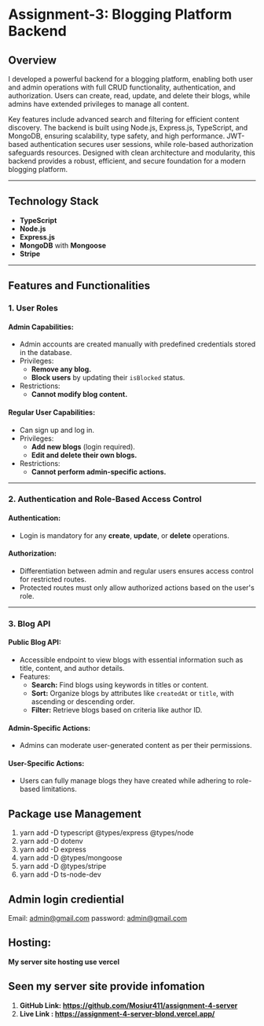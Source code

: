 # Assignment-3: Blogging Platform Backend

## Overview

I developed a powerful backend for a blogging platform, enabling both user and admin operations with full CRUD functionality, authentication, and authorization. Users can create, read, update, and delete their blogs, while admins have extended privileges to manage all content.

Key features include advanced search and filtering for efficient content discovery. The backend is built using Node.js, Express.js, TypeScript, and MongoDB, ensuring scalability, type safety, and high performance. JWT-based authentication secures user sessions, while role-based authorization safeguards resources. Designed with clean architecture and modularity, this backend provides a robust, efficient, and secure foundation for a modern blogging platform.

---

## Technology Stack

- **TypeScript**
- **Node.js**
- **Express.js**
- **MongoDB** with **Mongoose**
- **Stripe** 

---

## Features and Functionalities

### 1. User Roles

#### Admin Capabilities:
- Admin accounts are created manually with predefined credentials stored in the database.
- Privileges:
  - **Remove any blog.**
  - **Block users** by updating their `isBlocked` status.
- Restrictions:
  - **Cannot modify blog content.**

#### Regular User Capabilities:
- Can sign up and log in.
- Privileges:
  - **Add new blogs** (login required).
  - **Edit and delete their own blogs.**
- Restrictions:
  - **Cannot perform admin-specific actions.**

---

### 2. Authentication and Role-Based Access Control

#### Authentication:
- Login is mandatory for any **create**, **update**, or **delete** operations.

#### Authorization:
- Differentiation between admin and regular users ensures access control for restricted routes.
- Protected routes must only allow authorized actions based on the user's role.

---

### 3. Blog API

#### Public Blog API:
- Accessible endpoint to view blogs with essential information such as title, content, and author details.
- Features:
  - **Search:** Find blogs using keywords in titles or content.
  - **Sort:** Organize blogs by attributes like `createdAt` or `title`, with ascending or descending order.
  - **Filter:** Retrieve blogs based on criteria like author ID.

#### Admin-Specific Actions:
- Admins can moderate user-generated content as per their permissions.

#### User-Specific Actions:
- Users can fully manage blogs they have created while adhering to role-based limitations.


## Package use Management 
1. yarn add -D typescript @types/express @types/node
2. yarn add -D dotenv
3. yarn add -D express
4. yarn add -D @types/mongoose
4. yarn add -D @types/stripe
5. yarn add -D ts-node-dev
## Admin login crediential
  Email: admin@gmail.com
  password:  admin@gmail.com
## Hosting: 
**My server site hosting use vercel**

## Seen my server site provide infomation
1. **GitHub Link: https://github.com/Mosiur411/assignment-4-server**
2. **Live Link : https://assignment-4-server-blond.vercel.app/**


